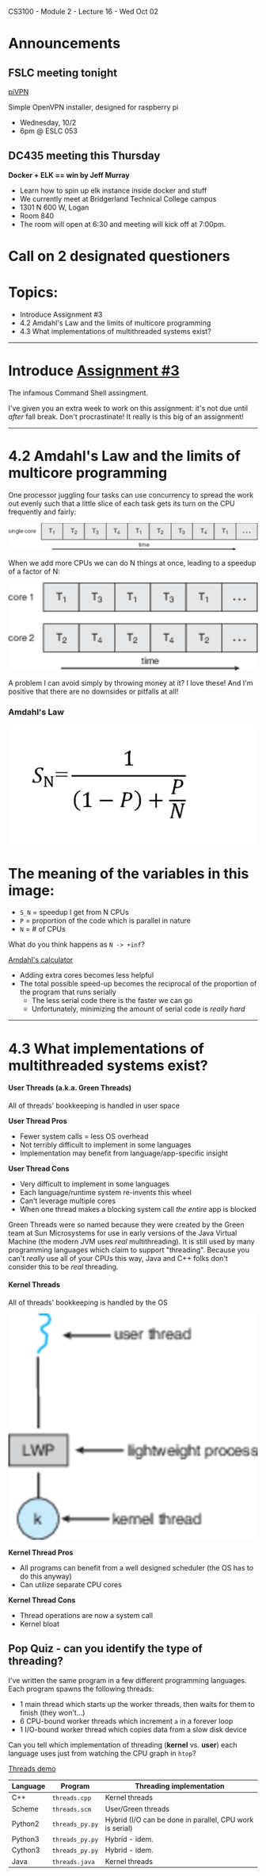 CS3100 - Module 2 - Lecture 16 - Wed Oct 02

# Announcements

## FSLC meeting tonight

[piVPN](https://github.com/pivpn/pivpn)

Simple OpenVPN installer, designed for raspberry pi

* Wednesday, 10/2
* 6pm @ ESLC 053




## DC435 meeting this Thursday

**Docker + ELK == win by Jeff Murray**

* Learn how to spin up elk instance inside docker and stuff
* We currently meet at Bridgerland Technical College campus
* 1301 N 600 W, Logan
* Room 840
* The room will open at 6:30 and meeting will kick off at 7:00pm.


# Call on 2 designated questioners


# Topics:
* Introduce Assignment #3
* 4.2 Amdahl's Law and the limits of multicore programming
* 4.3 What implementations of multithreaded systems exist?


----------------------------------------------------------------------------
# Introduce [Assignment #3](https://usu.instructure.com/courses/547959/assignments/2699284)

The infamous Command Shell assingment.

I've given you an extra week to work on this assignment: it's not due until
*after* fall break.  Don't procrastinate!  It really is this big of an
assignment!


----------------------------------------------------------------------------
# 4.2 Amdahl's Law and the limits of multicore programming

One processor juggling four tasks can use concurrency to spread the work out
evenly such that a little slice of each task gets its turn on the CPU
frequently and fairly:

![Figure 4.3](Figure_4.3.png)


When we add more CPUs we can do N things at once, leading to a speedup of a
factor of N:

![Figure 4.4](Figure_4.4.png)


A problem I can avoid simply by throwing money at it?  I love these!  And I'm
positive that there are no downsides or pitfalls at all!


### Amdahl's Law

![Amdahl's Law](amdahls_law.jpg)


The meaning of the variables in this image:
===========================================

* `S_N` = speedup I get from N CPUs
* `P` = proportion of the code which is parallel in nature
* `N` = # of CPUs


What do you think happens as `N -> +inf`?

[Amdahl's calculator](https://docs.google.com/spreadsheets/d/1BCEXj0oc7Nwfnq-cureAlqPQ_a6Vu7mPshjZCn95VCg/edit?usp=sharing)

*   Adding extra cores becomes less helpful
*   The total possible speed-up becomes the reciprocal of the proportion of the
    program that runs serially
    *   The less serial code there is the faster we can go
    *   Unfortunately, minimizing the amount of serial code is *really hard*


----------------------------------------------------------------------------
# 4.3 What implementations of multithreaded systems exist?


#### User Threads (a.k.a. Green Threads)
All of threads' bookkeeping is handled in user space

**User Thread Pros**
*   Fewer system calls = less OS overhead
*   Not terribly difficult to implement in some languages
*   Implementation may benefit from language/app-specific insight

**User Thread Cons**
*   Very difficult to implement in some languages
*   Each language/runtime system re-invents this wheel
*   Can't leverage multiple cores
*   When one thread makes a blocking system call *the entire* app is blocked

Green Threads were so named because they were created by the Green team at Sun
Microsystems for use in early versions of the Java Virtual Machine (the modern
JVM uses *real* multithreading).  It is still used by many programming
languages which claim to support "threading".  Because you can't *really* use
all of your CPUs this way, Java and C++ folks don't consider this to be _real_
threading.




#### Kernel Threads
All of threads' bookkeeping is handled by the OS

![Light Weight Process](lwp.png)

**Kernel Thread Pros**
*   All programs can benefit from a well designed scheduler (the OS has to do this anyway)
*   Can utilize separate CPU cores

**Kernel Thread Cons**
*   Thread operations are now a system call
*   Kernel bloat



## Pop Quiz - can you identify the type of threading?

I've written the same program in a few different programming languages.  Each
program spawns the following threads:

*   1 main thread which starts up the worker threads, then waits for them to
    finish (they won't...)
*   6 CPU-bound worker threads which increment `a` in a forever loop
*   1 I/O-bound worker thread which copies data from a slow disk device

Can you tell which implementation of threading (**kernel** vs. **user**) each
language uses just from watching the CPU graph in `htop`?

[Threads demo](../threads)

| Language | Program          | Threading implementation
|----------|------------------|-------------------------
| C++      | `threads.cpp`    | Kernel threads
| Scheme   | `threads.scm`    | User/Green threads
| Python2  | `threads_py.py`  | Hybrid (I/O can be done in parallel, CPU work is serial)
| Python3  | `threads_py.py`  | Hybrid - idem.
| Cython3  | `threads_py.py`  | Hybrid - idem.
| Java     | `threads.java`   | Kernel threads

